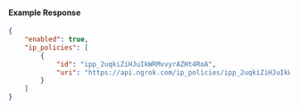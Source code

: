 <!-- Code generated for API Clients. DO NOT EDIT. -->

#### Example Response

```json
{
	"enabled": true,
	"ip_policies": [
		{
			"id": "ipp_2uqkiZiHJuIkWRMvvyrAZHt4RoA",
			"uri": "https://api.ngrok.com/ip_policies/ipp_2uqkiZiHJuIkWRMvvyrAZHt4RoA"
		}
	]
}
```
